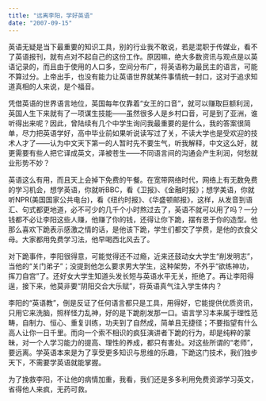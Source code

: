 ```yaml
---
title: "远离李阳，学好英语"
date: "2007-09-15"
---
```


英语无疑是当下最重要的知识工具，别的行业我不敢说，若是混职于传媒业，看不了英语报刊，就有点对不起自己的这份工作。原因嘛，绝大多数资讯与观点是以英语记录的，而且由于使用的人口多，空间分布广，将英语称为最民主的语言，可能不算过分。上帝出手，也没有能力让英语世界就某件事情统一封口，这对于追求知道真相的人来说，是个福音。

凭借英语的世界语言地位，英国每年仅靠着“女王的口音”，就可以赚取巨额利润，英国人生下来就有了一项谋生技能——虽然很多人是乡村口音，可是到了亚洲，谁听得出来呢？因此，曾陆续有几个中学生询问我最重要的是什么，我的答案很简单，尽力把英语学好，高中毕业前如果听说读写过了关，不读大学也是受欢迎的技术人才了——认为中文天下第一的人暂时先不要生气，听我解释，中文这么好，就更需要有些人把它译成英文，泽被苍生——不同语言间的沟通会产生利润，何愁就业形势不妙？

英语这么有用，而且天上会掉下免费的午餐。在宽带网络时代，网络上有无数免费的学习机会，想学英语，你就听BBC，看《卫报》、《金融时报》；想学美语，你就听NPR(美国国家公共电台)，看《纽约时报》、《华盛顿邮报》，这样，从发音到语汇、句式都更地道，必不可少的几千个小时熬过去了，英语不就可以用了吗？一分钱都不必让李阳这些人赚，他赚了你的钱，还得让你下跪，摆有恩于你的造型。他那么喜欢下跪表示感激之情的话，是他该下跪，学生们都交了学费，是他的衣食父母。大家都用免费学习法，他早喝西北风去了。

对下跪事件，李阳很得意，可能觉得还不过瘾，近来还鼓动女大学生“削发明志”，当他的“关门弟子”；没提到他怎么要求男大学生，这种架势，不外乎“欲练神功，挥刀自宫”了。还好女大学生知道头发长短与英语水平无关，拒绝了。再让李阳得逞，接下来，他莫非要“阴阳交合大乐赋”，将英语真气注入学生体内？

李阳的“英语教”，倒是反证了任何语言都只是工具，用得好，它能提供优质资讯，只用它来洗脑，照样怪力乱神，好的是下跪削发那一口。语言学习本来属于理性范畴，自制力、恒心、重复训练，功夫到了自然成，简单且无捷径；不要指望有什么高人让你一日千里。而向一个索不相识的疯狂演讲者下跪的行为，却是纯粹的蒙昧，对一个人学习能力的提高、理性的养成，都只有害处。对这些所谓的“老师”，要远离。学英语本来是为了享受更多知识与思维的乐趣，下跪这门技术，我们独步天下，不需要学英语就能掌握。

为了挽救李阳，不让他的病情加重，我看，我们还是多多利用免费资源学习英文，省得他人来疯，无药可救。
